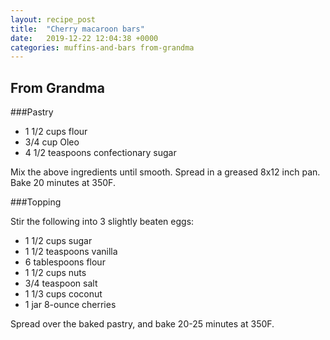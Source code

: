 ```yaml
---
layout: recipe_post
title:  "Cherry macaroon bars"
date:   2019-12-22 12:04:38 +0000
categories: muffins-and-bars from-grandma
---
```


## From Grandma
###Pastry
* 1 1/2 cups flour
* 3/4 cup Oleo
* 4 1/2 teaspoons confectionary sugar


Mix the above ingredients until smooth. Spread in a greased 8x12 inch pan. Bake 20 minutes at 350F.


###Topping


Stir the following into 3 slightly beaten eggs:


* 1 1/2 cups sugar
* 1 1/2 teaspoons vanilla
* 6 tablespoons flour
* 1 1/2 cups nuts
* 3/4 teaspoon salt
* 1 1/3 cups coconut
* 1 jar 8-ounce cherries


Spread over the baked pastry, and bake 20-25 minutes at 350F.
